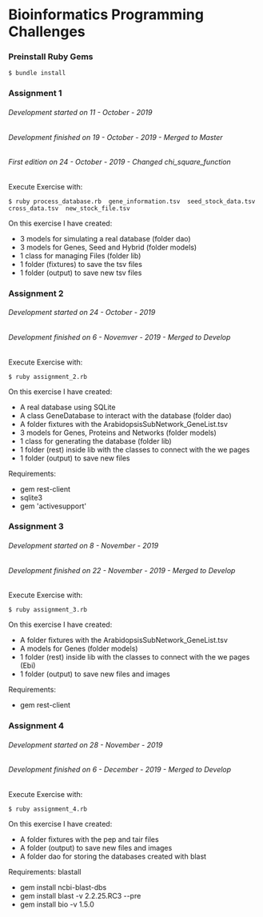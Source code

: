 Bioinformatics Programming Challenges
=====



### **Preinstall Ruby Gems**

```
$ bundle install
```

### **Assignment 1**
###### Development started on 11 - October - 2019
###### Development finished on 19 - October - 2019 -  Merged to Master
###### First edition on 24 - October - 2019 - Changed chi_square_function
Execute Exercise with:
```
$ ruby process_database.rb  gene_information.tsv  seed_stock_data.tsv  cross_data.tsv  new_stock_file.tsv
```
On this exercise I have created:
- 3 models for simulating a real database (folder dao)
- 3 models for Genes, Seed and Hybrid (folder models)
- 1 class for managing Files (folder lib)
- 1 folder (fixtures) to save the tsv files
- 1 folder (output) to save new tsv files


### **Assignment 2**
###### Development started on 24 - October - 2019
###### Development finished on 6 - Novemver - 2019 -  Merged to Develop
Execute Exercise with:
```
$ ruby assignment_2.rb  
```
On this exercise I have created:
- A real database using SQLite 
- A class GeneDatabase to interact with the database (folder dao)
- A folder fixtures with the ArabidopsisSubNetwork_GeneList.tsv
- 3 models for Genes, Proteins and Networks (folder models)
- 1 class for generating the database (folder lib)
- 1 folder (rest) inside lib with the classes to connect with the we pages
- 1 folder (output) to save new files

Requirements:
- gem rest-client
- sqlite3
- gem 'activesupport'

### **Assignment 3**
###### Development started on 8 - November - 2019
###### Development finished on 22 - November - 2019 -  Merged to Develop
Execute Exercise with:
```
$ ruby assignment_3.rb  
```
On this exercise I have created:
- A folder fixtures with the ArabidopsisSubNetwork_GeneList.tsv
- A models for Genes (folder models)
- 1 folder (rest) inside lib with the classes to connect with the we pages (Ebi)
- 1 folder (output) to save new files and images

Requirements:
- gem rest-client

### **Assignment 4**
###### Development started on 28 - November - 2019
###### Development finished on 6 - December - 2019 -  Merged to Develop
Execute Exercise with:
```
$ ruby assignment_4.rb  
```
On this exercise I have created:
- A folder fixtures with the pep and tair files
- A folder (output) to save new files and images
- A folder dao for storing the databases created with blast

Requirements: blastall
- gem install ncbi-blast-dbs
- gem install blast -v 2.2.25.RC3 --pre
- gem install bio -v 1.5.0


